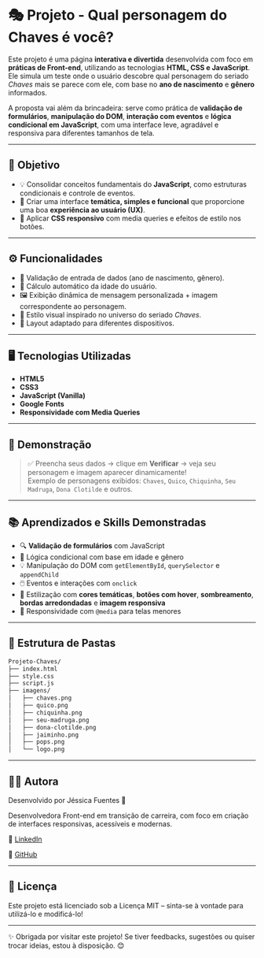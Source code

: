 # 🎭 Projeto - Qual personagem do Chaves é você?

Este projeto é uma página **interativa e divertida** desenvolvida com foco em **práticas de Front-end**, utilizando as tecnologias **HTML, CSS e JavaScript**. Ele simula um teste onde o usuário descobre qual personagem do seriado *Chaves* mais se parece com ele, com base no **ano de nascimento** e **gênero** informados.

A proposta vai além da brincadeira: serve como prática de **validação de formulários**, **manipulação do DOM**, **interação com eventos** e **lógica condicional em JavaScript**, com uma interface leve, agradável e responsiva para diferentes tamanhos de tela.

---

## 🎯 Objetivo

- 💡 Consolidar conceitos fundamentais do **JavaScript**, como estruturas condicionais e controle de eventos.
- 🎨 Criar uma interface **temática, simples e funcional** que proporcione uma boa **experiência ao usuário (UX)**.
- 📱 Aplicar **CSS responsivo** com media queries e efeitos de estilo nos botões.

---

## ⚙️ Funcionalidades

- 🧠 Validação de entrada de dados (ano de nascimento, gênero).
- 🧮 Cálculo automático da idade do usuário.
- 🖼️ Exibição dinâmica de mensagem personalizada + imagem correspondente ao personagem.
- 🎨 Estilo visual inspirado no universo do seriado *Chaves*.
- 📱 Layout adaptado para diferentes dispositivos.

---

## 🖥️ Tecnologias Utilizadas

- **HTML5**  
- **CSS3**  
- **JavaScript (Vanilla)**  
- **Google Fonts**  
- **Responsividade com Media Queries**

---

## 📸 Demonstração

> ✅ Preencha seus dados → clique em **Verificar** → veja seu personagem e imagem aparecer dinamicamente!  
> Exemplo de personagens exibidos: `Chaves`, `Quico`, `Chiquinha`, `Seu Madruga`, `Dona Clotilde` e outros.

---

## 📚 Aprendizados e Skills Demonstradas

- 🔍 **Validação de formulários** com JavaScript
- 🧠 Lógica condicional com base em idade e gênero
- 💡 Manipulação do DOM com `getElementById`, `querySelector` e `appendChild`
- 🖱️ Eventos e interações com `onclick`
- 🎨 Estilização com **cores temáticas**, **botões com hover**, **sombreamento**, **bordas arredondadas** e **imagem responsiva**
- 📱 Responsividade com `@media` para telas menores

---

## 📂 Estrutura de Pastas

```bash
Projeto-Chaves/
├── index.html
├── style.css
├── script.js
├── imagens/
│   ├── chaves.png
│   ├── quico.png
│   ├── chiquinha.png
│   ├── seu-madruga.png
│   ├── dona-clotilde.png
│   ├── jaiminho.png
│   ├── pops.png
│   └── logo.png
```
---

## 👩‍💻 Autora

Desenvolvido por Jéssica Fuentes 💜

Desenvolvedora Front-end em transição de carreira, com foco em criação de interfaces responsivas, acessíveis e modernas.

🔗 [LinkedIn](https://www.linkedin.com/in/j%C3%A9ssica-fuentes/)

🔗 [GitHub](https://github.com/Jessica-Fuentess) 

---

## 📄 Licença

Este projeto está licenciado sob a Licença MIT – sinta-se à vontade para utilizá-lo e modificá-lo!

---

✨ Obrigada por visitar este projeto! Se tiver feedbacks, sugestões ou quiser trocar ideias, estou à disposição. 😊
